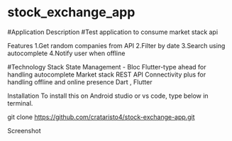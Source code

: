 # stock_exchange_app


#Application Description
#Test application to consume market stack api

Features
1.Get random companies from API
2.Filter by date
3.Search using autocomplete
4.Notify user when offline

#Technology Stack
State Management - Bloc
Flutter-type ahead for handling autocomplete
Market stack REST API
Connectivity plus for handling offline and online presence
Dart , Flutter

Installation
To install this on Android studio or vs code, type below in terminal.

git clone https://github.com/crataristo4/stock-exchange-app.git

Screenshot



